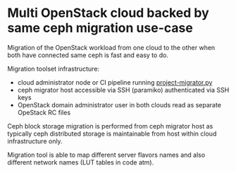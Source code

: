 # Multi OpenStack cloud backed by same ceph migration use-case

Migration of the OpenStack workload from one cloud to the other when both have connected same ceph is fast and easy to do.

Migration toolset infrastructure:
* cloud administrator node or CI pipeline running [project-migrator.py](./project-migrator.py)
* ceph migrator host accessible via SSH (paramiko) authenticated via SSH keys
* OpenStack domain administrator user in both clouds read as separate OpeStack RC files


Ceph block storage migration is performed from ceph migrator host as typically ceph distributed storage is maintainable from host within cloud infrastructure only.

Migration tool is able to map different server flavors names and also different network names (LUT tables in code atm).


